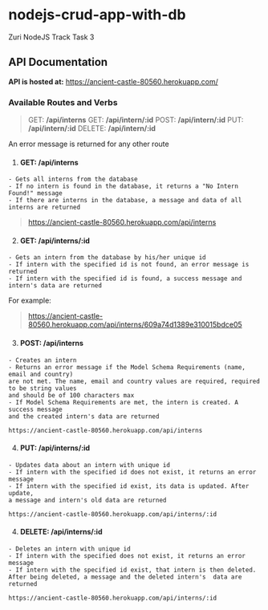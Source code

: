 # nodejs-crud-app-with-db
Zuri NodeJS Track Task 3

## API Documentation
**API is hosted at:** https://ancient-castle-80560.herokuapp.com/

### Available Routes and Verbs 

> GET: **/api/interns**
> GET: **/api/intern/:id**
> POST: **/api/intern/:id**
> PUT: **/api/intern/:id**
> DELETE: **/api/intern/:id**

An error message is returned for any other route

1. #### GET: /api/interns
```
- Gets all interns from the database
- If no intern is found in the database, it returns a "No Intern Found!" message
- If there are interns in the database, a message and data of all interns are returned
```
> <https://ancient-castle-80560.herokuapp.com/api/interns>


2. #### GET: /api/interns/:id
```
- Gets an intern from the database by his/her unique id
- If intern with the specified id is not found, an error message is returned
- If intern with the specified id is found, a success message and intern's data are returned
```
For example:
> <https://ancient-castle-80560.herokuapp.com/api/interns/609a74d1389e310015bdce05>


3. #### POST: /api/interns
```
- Creates an intern
- Returns an error message if the Model Schema Requirements (name, email and country)
are not met. The name, email and country values are required, required to be string values
and should be of 100 characters max
- If Model Schema Requirements are met, the intern is created. A success message
and the created intern's data are returned
```
```
https://ancient-castle-80560.herokuapp.com/api/interns
```

4. #### PUT: /api/interns/:id
```
- Updates data about an intern with unique id
- If intern with the specified id does not exist, it returns an error message
- If intern with the specified id exist, its data is updated. After update,
a message and intern's old data are returned
```
```
https://ancient-castle-80560.herokuapp.com/api/interns/:id
```


4. #### DELETE: /api/interns/:id
```
- Deletes an intern with unique id
- If intern with the specified does not exist, it returns an error message
- If intern with the specified id exist, that intern is then deleted.
After being deleted, a message and the deleted intern's  data are returned
```
```
https://ancient-castle-80560.herokuapp.com/api/interns/:id
```